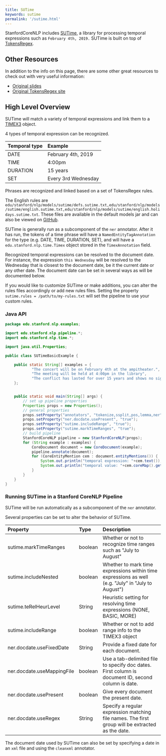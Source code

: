 ```yaml
---
title: SUTime
keywords: sutime
permalink: '/sutime.html'
---
```


StanfordCoreNLP includes [SUTime](https://nlp.stanford.edu/software/sutime.shtml), a library for processing temporal expressions
such as `February 4th, 2019.`  SUTime is built on top of [TokensRegex](https://stanfordnlp.github.io/CoreNLP/tokensregex.html).


## Other Resources

In addition to the info on this page, there are some other great resources to check out with very useful information:

* [Original slides](https://nlp.stanford.edu/software/SUTime.pptx)
* [Original TokensRegex site](https://nlp.stanford.edu/software/sutime.shtml)

## High Level Overview

SUTime will match a variety of temporal expressions and link them to a [TIMEX3](http://www.timeml.org/site/publications/timeMLdocs/timeml_1.2.1.html#timex3)
object.

4 types of temporal expression can be recognized.

| Temporal type | Example |
| :--- | :--- |
| DATE | February 4th, 2019 |
| TIME | 4:00pm |
| DURATION | 15 years |
| SET | Every 3rd Wednesday |

Phrases are recognized and linked based on a set of TokensRegex rules.

The English rules are `edu/stanford/nlp/models/sutime/defs.sutime.txt,edu/stanford/nlp/models/sutime/english.sutime.txt,edu/stanford/nlp/models/sutime/english.holidays.sutime.txt`.  These files are available in the default models jar and can also be viewed on [GitHub](https://github.com/stanfordnlp/CoreNLP/tree/master/src/edu/stanford/nlp/time/rules).

SUTime is generally run as a subcomponent of the `ner` annotator.  After it has run, the tokens of a time phrase will have a `NamedEntityTagAnnotation` for the 
type (e.g. DATE, TIME, DURATION, SET), and will have a `edu.stanford.nlp.time.Timex` object stored in the `TimexAnnotation` field.

Recognized temporal expressions can be resolved to the document date.  For instance, the expression `this Wednesday` will be resolved to the 
Wednesday that is closest to the document date, be it the current date or any other date.  The document date can be set in several ways
as will be documented below.

If you would like to customize SUTime or make additions, you can alter the rules files accordingly or add new rules files.  Setting
the property `sutime.rules = /path/to/my-rules.txt` will set the pipeline to use your custom rules.


### Java API

```java
package edu.stanford.nlp.examples;

import edu.stanford.nlp.pipeline.*;
import edu.stanford.nlp.time.*;

import java.util.Properties;

public class SUTimeBasicExample {

    public static String[] examples = {
            "The concert will be on February 4th at the ampitheater.",
            "The meeting will be held at 4:00pm in the library",
            "The conflict has lasted for over 15 years and shows no signs of abating."
    };


    public static void main(String[] args) {
        // set up pipeline properties
        Properties props = new Properties();
        // general properties
        props.setProperty("annotators", "tokenize,ssplit,pos,lemma,ner");
        props.setProperty("ner.docdate.usePresent", "true");
        props.setProperty("sutime.includeRange", "true");
        props.setProperty("sutime.markTimeRanges", "true");
        // build pipeline
        StanfordCoreNLP pipeline = new StanfordCoreNLP(props);
        for (String example : examples) {
            CoreDocument document = new CoreDocument(example);
            pipeline.annotate(document);
            for (CoreEntityMention cem : document.entityMentions()) {
                System.out.println("temporal expression: "+cem.text());
                System.out.println("temporal value: "+cem.coreMap().get(TimeAnnotations.TimexAnnotation.class));
            }
        }
    }
}
```

### Running SUTime in a Stanford CoreNLP Pipeline

SUTime will be run automatically as a subcomponent of the `ner` annotator.

Several properties can be set to alter the behavior of SUTime.

| Property | Type | Description |
| :--- | :--- | :--- |
| sutime.markTimeRanges | boolean | Whether or not to recognize time ranges such as "July to August" |
| sutime.includeNested | boolean | Whether to mark time expressions within time expressions as well (e.g. "July" in "July to August") |
| sutime.teRelHeurLevel | String | Heuristic setting for resolving time expressions (NONE, BASIC, MORE) |
| sutime.includeRange | boolean | Whether or not to add range info to the TIMEX3 object |
| ner.docdate.useFixedDate | String | Provide a fixed date for each document. |
| ner.docdate.useMappingFile | boolean | Use a tab-delimited file to specify doc dates. First column is document ID, second column is date. |
| ner.docdate.usePresent | boolean | Give every document the present date. |
| ner.docdate.useRegex | String | Specify a regular expression matching file names. The first group will be extracted as the date. |

The document date used by SUTime can also be set by specifying a date in an `xml` file and using the `cleanxml` annotator.
